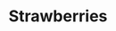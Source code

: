 ---
pid: mp150
title: Strawberries
location_transcription: Packer Park
coordinates: "[-75.1823295, 39.9092052]"
zipcode: '19148'
gen_neighborhood: South Philadelphia
neighborhood: Whitman,Pennsport,South Philadelphia
outside_phl: 
age: '12'
age_range: 6-13
instagram: 
image_file_name: mp_150.jpg
proposal_transcription: I would like to have a strawberrie statue because it will
  inspire people to eat more fruit and strawberries. That is why we need strawberries.
  Minions.
topic: Environment,Health
topic_summary: 0, 0
type: Sculpture Statue
keywords_other: 
credit: Joslyn Sierra Wimberly
image_labels: 
twitter: 
facebook: 
permalink: "/monuments/mp150/"
layout: item-page
---